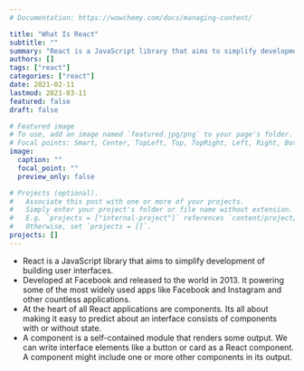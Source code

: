 ```yaml
---
# Documentation: https://wowchemy.com/docs/managing-content/

title: "What Is React"
subtitle: ""
summary: "React is a JavaScript library that aims to simplify development of building user interfaces. It powering some of the most widely used apps like Facebook and Instagram and other countless applications."
authors: []
tags: ["react"]
categories: ["react"]
date: 2021-02-11
lastmod: 2021-03-11
featured: false
draft: false

# Featured image
# To use, add an image named `featured.jpg/png` to your page's folder.
# Focal points: Smart, Center, TopLeft, Top, TopRight, Left, Right, BottomLeft, Bottom, BottomRight.
image:
  caption: ""
  focal_point: ""
  preview_only: false

# Projects (optional).
#   Associate this post with one or more of your projects.
#   Simply enter your project's folder or file name without extension.
#   E.g. `projects = ["internal-project"]` references `content/project/deep-learning/index.md`.
#   Otherwise, set `projects = []`.
projects: []
---
```


- React is a JavaScript library that aims to simplify development of building user interfaces.
- Developed at Facebook and released to the world in 2013. It powering some of the most widely
  used apps like Facebook and Instagram and other countless applications.
- At the heart of all React applications are components. Its all about making it easy to predict about an interface consists of components with or without state.
- A component is a self-contained module that renders some output. We can write interface elements like a button or card as a React component. A component might include one or more other components in its output.
